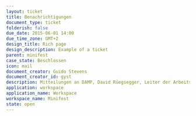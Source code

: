 ```yaml
---
layout: ticket
title: Benachrichtigungen
document_type: ticket
folderish: false
due_date: 2015-06-01 14:00
due_time_zone: GMT+2
design_title: Rich page
design_description: Example of a ticket
parent: minifest
case_state: Beschlossen
icon: mail
document_creator: Guido Stevens
document_creator_id: gyst
description: Mitteilungen an DAMP, David Rüegsegger, Leiter der Arbeitsstelle, St. Karliquai 12, 6004 Luzern, an RKZ, Dr. Daniel Kosch Generalsekretär, Hirschengraben 66, 8001 Zürich, an Generalvikar Josef Annen, an die Ressortverantwortliche Jugendseelsorge und Katechese Ruth Thalmann sowie an den Bereichsleiter Finanzen des Sekretariats Synodalrat.
application: workspace
application_name: Workspace
workspace_name: Minifest
state: open
---
```

